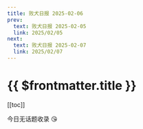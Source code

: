 ```yaml
---
title: 败犬日报 2025-02-06
prev:
  text: 败犬日报 2025-02-05
  link: 2025/02/05
next:
  text: 败犬日报 2025-02-07
  link: 2025/02/07
---
```


# {{ $frontmatter.title }}

[[toc]]

今日无话题收录 :kissing_heart:
